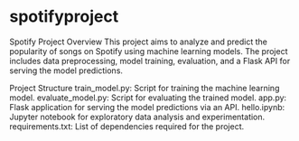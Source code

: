 # spotifyproject
Spotify Project
Overview
This project aims to analyze and predict the popularity of songs on Spotify using machine learning models. The project includes data preprocessing, model training, evaluation, and a Flask API for serving the model predictions.

Project Structure
train_model.py: Script for training the machine learning model.
evaluate_model.py: Script for evaluating the trained model.
app.py: Flask application for serving the model predictions via an API.
hello.ipynb: Jupyter notebook for exploratory data analysis and experimentation.
requirements.txt: List of dependencies required for the project.
